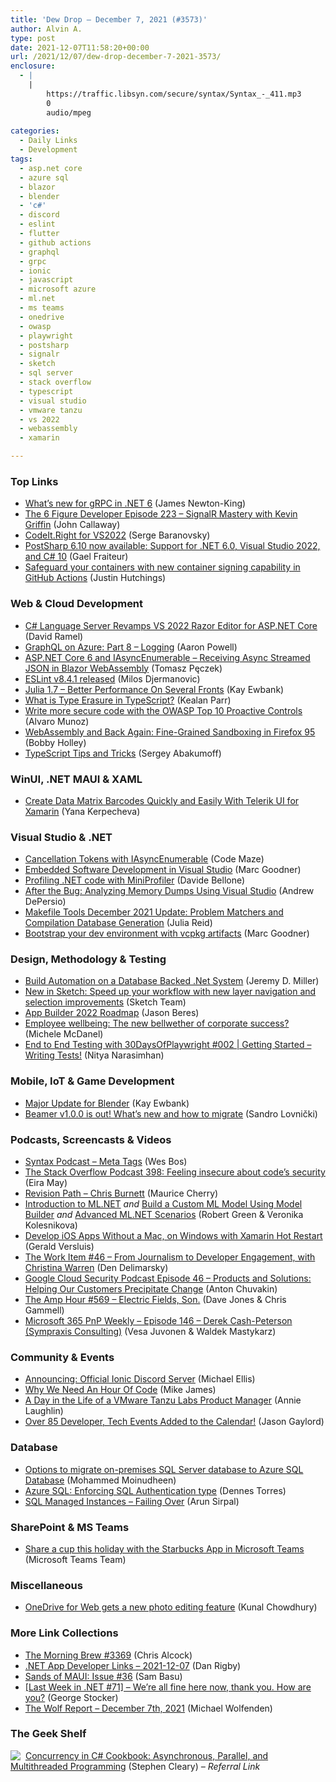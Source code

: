 ```yaml
---
title: 'Dew Drop – December 7, 2021 (#3573)'
author: Alvin A.
type: post
date: 2021-12-07T11:58:20+00:00
url: /2021/12/07/dew-drop-december-7-2021-3573/
enclosure:
  - |
    |
        https://traffic.libsyn.com/secure/syntax/Syntax_-_411.mp3
        0
        audio/mpeg
        
categories:
  - Daily Links
  - Development
tags:
  - asp.net core
  - azure sql
  - blazor
  - blender
  - 'c#'
  - discord
  - eslint
  - flutter
  - github actions
  - graphql
  - grpc
  - ionic
  - javascript
  - microsoft azure
  - ml.net
  - ms teams
  - onedrive
  - owasp
  - playwright
  - postsharp
  - signalr
  - sketch
  - sql server
  - stack overflow
  - typescript
  - visual studio
  - vmware tanzu
  - vs 2022
  - webassembly
  - xamarin

---
```

### <a name="top"></a>Top Links

  * <a href="https://devblogs.microsoft.com/dotnet/grpc-in-dotnet-6/?WT.mc_id=DOP-MVP-4025064" target="_blank" rel="noopener">What’s new for gRPC in .NET 6</a> (James Newton-King)
  * <a href="https://6figuredev.com/podcast/episode-223-signalr-mastery-with-kevin-griffin/" target="_blank" rel="noopener">The 6 Figure Developer Episode 223 – SignalR Mastery with Kevin Griffin</a> (John Callaway)
  * <a href="https://blog.submain.com/codeit-rigth-for-vs2022/" target="_blank" rel="noopener">CodeIt.Right for VS2022</a> (Serge Baranovsky)
  * <a href="https://blog.postsharp.net/post/postsharp-6-10.html" target="_blank" rel="noopener">PostSharp 6.10 now available: Support for .NET 6.0, Visual Studio 2022, and C# 10</a> (Gael Fraiteur)
  * <a href="https://github.blog/2021-12-06-safeguard-container-signing-capability-actions/" target="_blank" rel="noopener">Safeguard your containers with new container signing capability in GitHub Actions</a> (Justin Hutchings)



### <a name="web"></a>Web & Cloud Development

  * <a href="https://visualstudiomagazine.com/articles/2021/12/06/razor-editor.aspx" target="_blank" rel="noopener">C# Language Server Revamps VS 2022 Razor Editor for ASP.NET Core</a> (David Ramel)
  * <a href="https://www.aaron-powell.com/posts/2021-12-07-graphql-on-azure-part-8-logging/" target="_blank" rel="noopener">GraphQL on Azure: Part 8 &#8211; Logging</a> (Aaron Powell)
  * <a href="http://www.tpeczek.com/2021/12/aspnet-core-6-and-iasyncenumerable.html" target="_blank" rel="noopener">ASP.NET Core 6 and IAsyncEnumerable &#8211; Receiving Async Streamed JSON in Blazor WebAssembly</a> (Tomasz Pęczek)
  * <a href="https://eslint.org/blog/2021/12/eslint-v8.4.1-released" target="_blank" rel="noopener">ESLint v8.4.1 released</a> (Milos Djermanovic)
  * <a href="http://www.i-programmer.info/news/98-languages/15063-julia-17-better-performance-on-several-fronts.html" target="_blank" rel="noopener">Julia 1.7 &#8211; Better Performance On Several Fronts</a> (Kay Ewbank)
  * <a href="https://www.freecodecamp.org/news/what-is-type-erasure-in-typescript/" target="_blank" rel="noopener">What is Type Erasure in TypeScript?</a> (Kealan Parr)
  * <a href="https://github.blog/2021-12-06-write-more-secure-code-owasp-top-10-proactive-controls/" target="_blank" rel="noopener">Write more secure code with the OWASP Top 10 Proactive Controls</a> (Alvaro Munoz)
  * <a href="https://hacks.mozilla.org/2021/12/webassembly-and-back-again-fine-grained-sandboxing-in-firefox-95/" target="_blank" rel="noopener">WebAssembly and Back Again: Fine-Grained Sandboxing in Firefox 95</a> (Bobby Holley)
  * <a href="https://www.grapecity.com/blogs/typescript-tips-and-tricks" target="_blank" rel="noopener">TypeScript Tips and Tricks</a> (Sergey Abakumoff)



### <a name="silverlight"></a>WinUI, .NET MAUI & XAML

  * <a href="https://www.telerik.com/blogs/create-data-matrix-barcodes-quickly-easily-telerik-ui-xamarin" target="_blank" rel="noopener">Create Data Matrix Barcodes Quickly and Easily With Telerik UI for Xamarin</a> (Yana Kerpecheva)



### <a name="dotnet"></a>Visual Studio & .NET

  * <a href="https://code-maze.com/csharp-cancellation-tokens-with-iasyncenumerable/" target="_blank" rel="noopener">Cancellation Tokens with IAsyncEnumerable</a> (Code Maze)
  * <a href="https://devblogs.microsoft.com/cppblog/visual-studio-embedded-development/?WT.mc_id=DOP-MVP-4025064" target="_blank" rel="noopener">Embedded Software Development in Visual Studio</a> (Marc Goodner)
  * <a href="https://www.code4it.dev/blog/miniprofiler" target="_blank" rel="noopener">Profiling .NET code with MiniProfiler</a> (Davide Bellone)
  * <a href="https://blog.depersio.net/post/669577183887523841/after-the-bug-analyzing-memory-dumps-using-visual" target="_blank" rel="noopener">After the Bug: Analyzing Memory Dumps Using Visual Studio</a> (Andrew DePersio)
  * <a href="https://devblogs.microsoft.com/cppblog/makefile-tools-december-2021-update-problem-matchers-and-compilation-database-generation/?WT.mc_id=DOP-MVP-4025064" target="_blank" rel="noopener">Makefile Tools December 2021 Update: Problem Matchers and Compilation Database Generation</a> (Julia Reid)
  * <a href="https://devblogs.microsoft.com/cppblog/vcpkg-artifacts/?WT.mc_id=DOP-MVP-4025064" target="_blank" rel="noopener">Bootstrap your dev environment with vcpkg artifacts</a> (Marc Goodner)



### <a name="design"></a>Design, Methodology & Testing

  * <a href="https://jeremydmiller.com/2021/12/06/build-automation-on-a-database-backed-net-system/" target="_blank" rel="noopener">Build Automation on a Database Backed .Net System</a> (Jeremy D. Miller)
  * <a href="https://www.sketch.com/blog/2021/12/06/new-in-sketch-speed-up-your-workflow-with-faster-layer-navigation-and-selection-improvements/" target="_blank" rel="noopener">New in Sketch: Speed up your workflow with new layer navigation and selection improvements</a> (Sketch Team)
  * <a href="https://www.infragistics.com/community/blogs/b/jason_beres/posts/app-builder-roadmap" target="_blank" rel="noopener">App Builder 2022 Roadmap</a> (Jason Beres)
  * <a href="https://medium.com/uxr-microsoft/employee-wellbeing-the-new-bellwether-of-corporate-success-f487c338b3de?source=rss----59751c8587e8---4" target="_blank" rel="noopener">Employee wellbeing: The new bellwether of corporate success?</a> (Michele McDanel)
  * <a href="https://dev.to/azure/002-getting-started-writing-tests-1j2l" target="_blank" rel="noopener">End to End Testing with 30DaysOfPlaywright #002 | Getting Started &#8211; Writing Tests!</a> (Nitya Narasimhan)



### <a name="mobile"></a>Mobile, IoT & Game Development

  * <a href="http://www.i-programmer.info/news/144-graphics-and-games/15064-bllender.html" target="_blank" rel="noopener">Major Update for Blender</a> (Kay Ewbank)
  * <a href="https://medium.com/flutter-community/beamer-v1-0-0-is-out-whats-new-and-how-to-migrate-b251b3758e3c?source=rss----86fb29d7cc6a---4" target="_blank" rel="noopener">Beamer v1.0.0 is out! What’s new and how to migrate</a> (Sandro Lovnički)



### <a name="podcasts"></a>Podcasts, Screencasts & Videos

  * <a href="https://traffic.libsyn.com/secure/syntax/Syntax_-_411.mp3" target="_blank" rel="noopener">Syntax Podcast &#8211; Meta Tags</a> (Wes Bos)
  * <a href="https://stackoverflow.blog/2021/12/07/podcast-398-feeling-insecure-about-your-codes-security/" target="_blank" rel="noopener">The Stack Overflow Podcast 398: Feeling insecure about code’s security</a> (Eira May)
  * <a href="https://revisionpath.com/chris-burnett" target="_blank" rel="noopener">Revision Path &#8211; Chris Burnett</a> (Maurice Cherry)
  * <a href="http://www.youtube.com/watch?v=bVz0p6Cr3gQ" target="_blank" rel="noopener">Introduction to ML.NET</a> _and_ <a href="http://www.youtube.com/watch?v=z7IWq3Lrx08" target="_blank" rel="noopener">Build a Custom ML Model Using Model Builder</a> _and_ <a href="http://www.youtube.com/watch?v=HlIIQCq06mk" target="_blank" rel="noopener">Advanced ML.NET Scenarios</a> (Robert Green & Veronika Kolesnikova)
  * <a href="https://www.youtube.com/watch?v=tJUcBQ07jSc" target="_blank" rel="noopener">Develop iOS Apps Without a Mac, on Windows with Xamarin Hot Restart</a> (Gerald Versluis)
  * <a href="https://theworkitem.com/blog/from-journalism-to-dev-christina-warren/" target="_blank" rel="noopener">The Work Item #46 &#8211; From Journalism to Developer Engagement, with Christina Warren</a> (Den Delimarsky)
  * <a href="https://cloudsecuritypodcast.libsyn.com/ep46-products-and-solutions-helping-our-customers-precipitate-change" target="_blank" rel="noopener">Google Cloud Security Podcast Episode 46 &#8211; Products and Solutions: Helping Our Customers Precipitate Change</a> (Anton Chuvakin)
  * <a href="https://theamphour.com/569-electric-fields-son/?utm_source=rss&utm_medium=rss&utm_campaign=569-electric-fields-son" target="_blank" rel="noopener">The Amp Hour #569 – Electric Fields, Son.</a> (Dave Jones & Chris Gammell)
  * <a href="https://techcommunity.microsoft.com/t5/microsoft-365-pnp-blog/microsoft-365-pnp-weekly-episode-146-derek-cash-peterson/ba-p/3031492?WT.mc_id=DOP-MVP-4025064" target="_blank" rel="noopener">Microsoft 365 PnP Weekly &#8211; Episode 146 &#8211; Derek Cash-Peterson (Sympraxis Consulting)</a> (Vesa Juvonen & Waldek Mastykarz)



### <a name="events"></a>Community & Events

  * <a href="https://ionicframework.com/blog/announcing-official-ionic-discord-server/" target="_blank" rel="noopener">Announcing: Official Ionic Discord Server</a> (Michael Ellis)
  * <a href="http://www.i-programmer.info/news/150-training-a-education/15062-why-we-need-an-hour-of-code.html" target="_blank" rel="noopener">Why We Need An Hour Of Code</a> (Mike James)
  * <a href="https://tanzu.vmware.com/content/home-page/day-in-the-life-vmware-tanzu-labs-product-manager" target="_blank" rel="noopener">A Day in the Life of a VMware Tanzu Labs Product Manager</a> (Annie Laughlin)
  * <a href="https://www.jasongaylord.com/blog/2021/12/07/dev-tech-events-added" target="_blank" rel="noopener">Over 85 Developer, Tech Events Added to the Calendar!</a> (Jason Gaylord)



### <a name="sql"></a>Database

  * <a href="https://www.mssqltips.com/sqlservertip/7074/migrate-on-premises-sql-server-databases-to-azure-sql-database/" target="_blank" rel="noopener">Options to migrate on-premises SQL Server database to Azure SQL Database</a> (Mohammed Moinudheen)
  * <a href="https://www.red-gate.com/simple-talk/blogs/azure-sql-enforcing-sql-authentication-type/" target="_blank" rel="noopener">Azure SQL: Enforcing SQL Authentication type</a> (Dennes Torres)
  * <a href="https://blobeater.blog/2021/12/07/sql-managed-instances-failing-over/" target="_blank" rel="noopener">SQL Managed Instances – Failing Over</a> (Arun Sirpal)



### <a name="sp"></a>SharePoint & MS Teams

  * <a href="https://techcommunity.microsoft.com/t5/microsoft-teams-blog/share-a-cup-this-holiday-with-the-starbucks-app-in-microsoft/ba-p/3003400?WT.mc_id=DOP-MVP-4025064" target="_blank" rel="noopener">Share a cup this holiday with the Starbucks App in Microsoft Teams</a> (Microsoft Teams Team)



### <a name="misc"></a>Miscellaneous

  * <a href="https://www.kunal-chowdhury.com/2021/12/onedrive-photo-editor.html" target="_blank" rel="noopener">OneDrive for Web gets a new photo editing feature</a> (Kunal Chowdhury)



### <a name="links"></a>More Link Collections

  * <a href="https://blog.cwa.me.uk/2021/12/07/the-morning-brew-3369/" target="_blank" rel="noopener">The Morning Brew #3369</a> (Chris Alcock)
  * <a href="https://links.danrigby.com/2021/12/app-developer-links-2021-12-07/" target="_blank" rel="noopener">.NET App Developer Links &#8211; 2021-12-07</a> (Dan Rigby)
  * <a href="https://www.telerik.com/blogs/sands-maui-issue-36" target="_blank" rel="noopener">Sands of MAUI: Issue #36</a> (Sam Basu)
  * <a href="https://georgestocker.com/2021/12/06/last-week-in-net-71-were-all-fine-here-now-thank-you-how-are-you/" target="_blank" rel="noopener">[Last Week in .NET #71] – We’re all fine here now, thank you. How are you?</a> (George Stocker)
  * <a href="https://michael-wolfenden.github.io/2021/12/07/december-7th-2021/" target="_blank" rel="noopener">The Wolf Report &#8211; December 7th, 2021</a> (Michael Wolfenden)



### <a name="shelf"></a>The Geek Shelf

<a href="https://www.amazon.com/dp/149205450X/?tag=amavin-20" target="_blank" rel="noopener"><img decoding="async" align="left" style="margin: 0px 4px 0px 0px; border: 0px currentcolor; border-image: none; float: left; display: inline; background-image: none;" src="https://m.media-amazon.com/images/I/51xWSbqJc1L._SS135_.jpg" border="0" /></a>&nbsp;<a href="https://www.amazon.com/dp/149205450X/?tag=amavin-20" target="_blank" rel="noopener">Concurrency in C# Cookbook: Asynchronous, Parallel, and Multithreaded Programming</a> (Stephen Cleary) _&#8211; Referral Link_